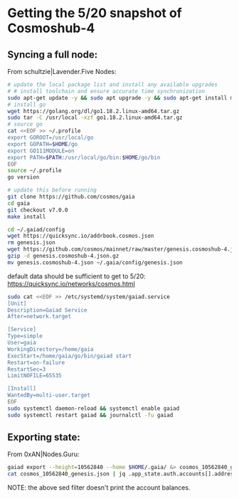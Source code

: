 # Getting the 5/20 snapshot of Cosmoshub-4

## Syncing a full node:

From schultzie|Lavender.Five Nodes:

```bash
# update the local package list and install any available upgrades
# # install toolchain and ensure accurate time synchronization
sudo apt-get update -y && sudo apt upgrade -y && sudo apt-get install make build-essential gcc git jq chrony -y
# install go
wget https://golang.org/dl/go1.18.2.linux-amd64.tar.gz
sudo tar -C /usr/local -xzf go1.18.2.linux-amd64.tar.gz
# source go
cat <<EOF >> ~/.profile
export GOROOT=/usr/local/go
export GOPATH=$HOME/go
export GO111MODULE=on
export PATH=$PATH:/usr/local/go/bin:$HOME/go/bin
EOF
source ~/.profile
go version

# update this before running
git clone https://github.com/cosmos/gaia
cd gaia
git checkout v7.0.0
make install

cd ~/.gaiad/config
wget https://quicksync.io/addrbook.cosmos.json
rm genesis.json
wget https://github.com/cosmos/mainnet/raw/master/genesis.cosmoshub-4.json.gz
gzip -d genesis.cosmoshub-4.json.gz
mv genesis.cosmoshub-4.json ~/.gaia/config/genesis.json
```

default data should be sufficient to get to 5/20: https://quicksync.io/networks/cosmos.html

```bash
sudo cat <<EOF >> /etc/systemd/system/gaiad.service
[Unit]
Description=Gaiad Service
After=network.target

[Service]
Type=simple
User=gaia
WorkingDirectory=/home/gaia
ExecStart=/home/gaia/go/bin/gaiad start
Restart=on-failure
RestartSec=3
LimitNOFILE=65535

[Install]
WantedBy=multi-user.target
EOF
sudo systemctl daemon-reload && systemctl enable gaiad
sudo systemctl restart gaiad && journalctl -fu gaiad
```

## Exporting state:

From 0xAN|Nodes.Guru:

```bash
gaiad export --height=10562840 --home $HOME/.gaia/ &> cosmos_10562840_genesis.json
cat cosmos_10562840_genesis.json | jq .app_state.auth.accounts[].address | sed 's/"//g' > cosmos_10562840_genesis_addresses.json
```

NOTE: the above sed filter doesn't print the account balances.

